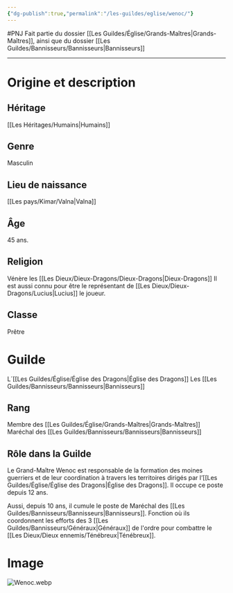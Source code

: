 ```yaml
---
{"dg-publish":true,"permalink":"/les-guildes/eglise/wenoc/"}
---
```


#PNJ 
Fait partie du dossier [[Les Guildes/Église/Grands-Maîtres\|Grands-Maîtres]], ainsi que du dossier [[Les Guildes/Bannisseurs/Bannisseurs\|Bannisseurs]]

-------
# Origine et description
## Héritage
[[Les Héritages/Humains\|Humains]]
## Genre
Masculin
## Lieu de naissance
[[Les pays/Kimar/Valna\|Valna]]
## Âge
45 ans.
## Religion
Vénère les [[Les Dieux/Dieux-Dragons/Dieux-Dragons\|Dieux-Dragons]]
Il est aussi connu pour être le représentant de [[Les Dieux/Dieux-Dragons/Lucius\|Lucius]] le joueur.
## Classe
Prêtre
# Guilde
L´[[Les Guildes/Église/Église des Dragons\|Église des Dragons]]
Les [[Les Guildes/Bannisseurs/Bannisseurs\|Bannisseurs]]
## Rang
Membre des [[Les Guildes/Église/Grands-Maîtres\|Grands-Maîtres]]
Maréchal des [[Les Guildes/Bannisseurs/Bannisseurs\|Bannisseurs]]
## Rôle dans la Guilde
Le Grand-Maître Wenoc est responsable de la formation des moines guerriers et de leur coordination à travers les territoires dirigés par l’[[Les Guildes/Église/Église des Dragons\|Église des Dragons]]. Il occupe ce poste depuis 12 ans.

Aussi, depuis 10 ans, il cumule le poste de Maréchal des [[Les Guildes/Bannisseurs/Bannisseurs\|Bannisseurs]]. Fonction où ils coordonnent les efforts des 3 [[Les Guildes/Bannisseurs/Généraux\|Généraux]] de l'ordre pour combattre le [[Les Dieux/Dieux ennemis/Ténébreux\|Ténébreux]].
# Image
![Wenoc.webp](/img/user/_Images/Wenoc.webp)